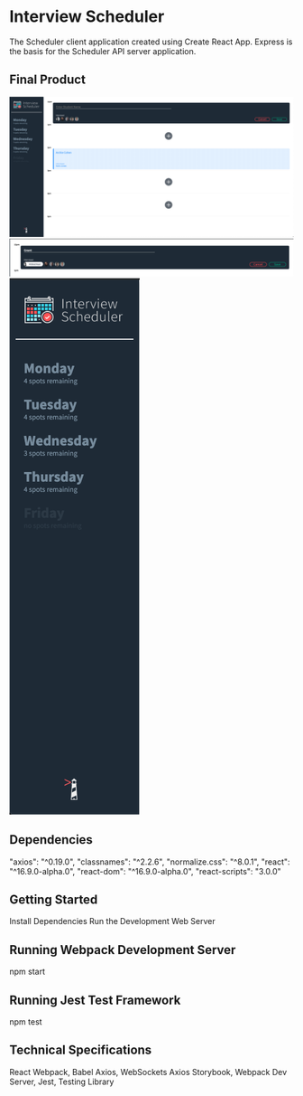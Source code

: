 # Interview Scheduler

The Scheduler client application created using Create React App. Express is the basis for the Scheduler API server application.

## Final Product

!["Full Overview of Scheduler App"](https://github.com/grant-murphy/scheduler/blob/master/docs/full-overview.png)
!["Booking time slot with interviewer"](https://github.com/grant-murphy/scheduler/blob/master/docs/booking-time-with-interviewer.png)
!["Side panel displaying remaining times"](https://github.com/grant-murphy/scheduler/blob/master/docs/side-panel-displaying-remaining-times.png)

## Dependencies
"axios": "^0.19.0",
"classnames": "^2.2.6",
"normalize.css": "^8.0.1",
"react": "^16.9.0-alpha.0",
"react-dom": "^16.9.0-alpha.0",
"react-scripts": "3.0.0"

## Getting Started

Install Dependencies
Run the Development Web Server

## Running Webpack Development Server

npm start

## Running Jest Test Framework

npm test

## Technical Specifications

React
Webpack, Babel
Axios, WebSockets
Axios
Storybook, Webpack Dev Server, Jest, Testing Library
